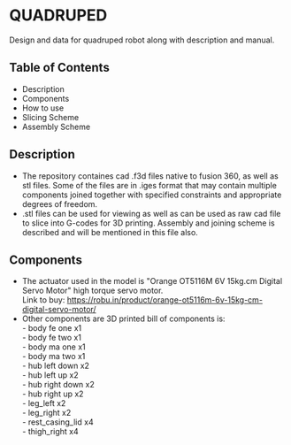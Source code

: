 # QUADRUPED
Design and data for quadruped robot along with description and manual.

## Table of Contents
- Description
- Components
- How to use
- Slicing Scheme
- Assembly Scheme

## Description
- The repository containes cad .f3d files native to fusion 360, as well as stl files. Some of the files are in .iges format that may contain multiple components joined together with specified constraints and appropriate degrees of freedom.
- .stl files can be used for viewing as well as can be used as raw cad file to slice into G-codes for 3D printing. Assembly and joining scheme is described and will be mentioned in this file also.

## Components
- The actuator used in the model is "Orange OT5116M 6V 15kg.cm Digital Servo Motor" high torque servo motor.  
    Link to buy: https://robu.in/product/orange-ot5116m-6v-15kg-cm-digital-servo-motor/
- Other components are 3D printed bill of components is:  
          - body fe one x1  
          - body fe two x1  
          - body ma one x1  
          - body ma two x1  
          - hub left down x2  
          - hub left up x2  
          - hub right down x2  
          - hub right up x2  
          - leg_left x2  
          - leg_right x2  
          - rest_casing_lid x4  
          - thigh_right x4  
  
